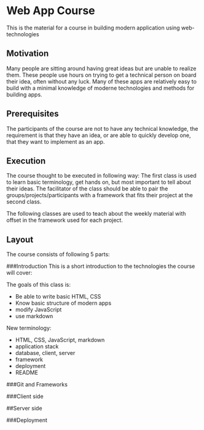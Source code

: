 Web App Course
==============
This is the material for a course in building modern application using
web-technologies

Motivation
----------
Many people are sitting around having great ideas but are unable to realize them.
These people use hours on trying to get a technical person on board their idea,
often without any luck.
Many of these apps are relatively easy to build with a minimal knowledge of
moderne technologies and methods for building apps.

Prerequisites
-------------
The participants of the course are not to have any technical knowledge, the
requirement is that they have an idea, or are able to quickly develop one, that
they want to implement as an app.

Execution
---------
The course thought to be executed in following way:
The first class is used to learn basic terminology, get hands on, but most
important to tell about their ideas. The facilitator of the class should be
able to pair the groups/projects/participants with a framework that fits 
their project at the second class.

The following classes are used to teach about the weekly material with offset in
the framework used for each project.

Layout
------
The course consists of following 5 parts:

###Introduction
This is a short introduction to the technologies the course will cover:

The goals of this class is:
* Be able to write basic HTML, CSS
* Know basic structure of modern apps
* modify JavaScript
* use markdown

New terminology:
* HTML, CSS, JavaScript, markdown
* application stack
* database, client, server
* framework
* deployment
* README

###Git and Frameworks

###Client side

##Server side

###Deployment
